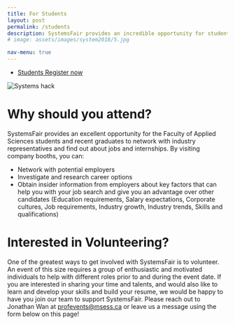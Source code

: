 ```yaml
---
title: For Students
layout: post
permalink: /students
description: SystemsFair provides an incredible opportunity for students and recent graduates to discover amazing opportunities, network with industry representatives from potential future employers, and find out more about the available jobs and internships! <p> <p> SystemsFair is tailored towards Mechatronics and Software Systems students but open to all SFU students and alumni. Workshops will be coordinated to best prepare you to get the most out of the fair!</p> <b>Interested in attending SystemsFair 2022?</b></p><br><ul class="actions"><li><a href="students.html" class="button">Learn more</a></li></ul>
# image: assets/images/system2018/5.jpg

nav-menu: true
---
```


<ul class="actions">
	<li><a href="https://docs.google.com/forms/d/e/1FAIpQLScbTO87UzQqNUf1n2mhubTs2lcySHiXudIxsqmd3aXM9oO26A/viewform?usp=sf_link" class="button special icon fa-arrow-down">Students Register now</a></li>
</ul>


<span class="image main"><img src="assets/images/system2018/5.jpg" alt="Systems hack" /></span>

# Why should you attend?
SystemsFair provides an excellent opportunity for the Faculty of Applied Sciences students and recent graduates to network with industry representatives and find out about jobs and internships.
By visiting company booths, you can:
* Network with potential employers
* Investigate and research career options
* Obtain insider information from employers about key factors that can help you with your job search and give you an advantage over other candidates (Education requirements, Salary expectations, Corporate cultures, Job requirements, Industry growth, Industry trends, Skills and qualifications)

# Interested in Volunteering?
One of the greatest ways to get involved with SystemsFair is to volunteer. An event of this size requires a group of enthusiastic and motivated individuals to help with different roles prior to and during the event date. If you are interested in sharing your time and talents, and would also like to learn and develop your skills and build your resume, we would be happy to have you join our team to support SystemsFair. Please reach out to Jonathan Wan at profevents@msess.ca or leave us a message using the form below on this page!

<!----------# Want to get prepared?

![Time for workshop and resume drop-ins](/assets/images/workshops.jpg "Time for workshop and resume drop-ins")

Come to the Resume Review Drop-ins on Thursday, Jan. 24 for tips on making your resume more effective, and come join us on Friday, Jan. 25 to learn how to make a good impression at SystemsFair!

# Attendee Registration
 <div style="width:100%; text-align:left;"><iframe src="https://eventbrite.com/tickets-external?eid=54127508836&ref=etckt" frameborder="0"
 height="275" width="100%" vspace="0" hspace="0" marginheight="5" marginwidth="5" scrolling="auto" allowtransparency="true"></iframe></div>
--------->
